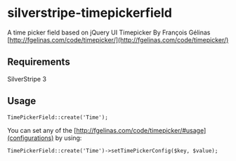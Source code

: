 silverstripe-timepickerfield
============================

A time picker field based on jQuery UI Timepicker By François Gélinas
[http://fgelinas.com/code/timepicker/](http://fgelinas.com/code/timepicker/)

Requirements
--------

SilverStripe 3

Usage
--------

	TimePickerField::create('Time');

You can set any of the [http://fgelinas.com/code/timepicker/#usage](configurations) by using:

	TimePickerField::create('Time')->setTimePickerConfig($key, $value);